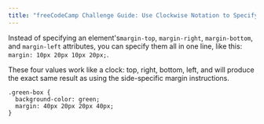 ```yaml
---
title: "freeCodeCamp Challenge Guide: Use Clockwise Notation to Specify the Margin of an Element"
---
```


Instead of specifying an element's`margin-top`, `margin-right`, `margin-bottom`, and `margin-left` attributes, you can specify them all in one line, like this: `margin: 10px 20px 10px 20px;`.

These four values work like a clock: top, right, bottom, left, and will produce the exact same result as using the side-specific margin instructions.

    .green-box {
      background-color: green;
      margin: 40px 20px 20px 40px;
    }
